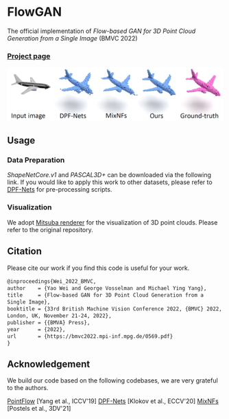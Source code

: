 # FlowGAN

The official implementation of _Flow-based GAN for 3D Point Cloud Generation from a Single Image_ (BMVC 2022)

### [Project page](https://bmvc2022.mpi-inf.mpg.de/569/)

![image](https://github.com/weiyao1996/weiyao1996.github.io/blob/master/img/bmvc2022.png)  
  
## Usage

### Data Preparation

_ShapeNetCore.v1_ and _PASCAL3D+_ can be downloaded via the following link. If you would like to apply this work to other datasets, please refer to [DPF-Nets](https://github.com/Regenerator/dpf-nets) for pre-processing scripts.

### Visualization
We adopt [Mitsuba renderer](https://github.com/mitsuba-renderer/mitsuba2) for the visualization of 3D point clouds. Please refer to the original repository.

##  Citation

Please cite our work if you find this code is useful for your work.
```
@inproceedings{Wei_2022_BMVC,
author    = {Yao Wei and George Vosselman and Michael Ying Yang},
title     = {Flow-based GAN for 3D Point Cloud Generation from a Single Image},
booktitle = {33rd British Machine Vision Conference 2022, {BMVC} 2022, London, UK, November 21-24, 2022},
publisher = {{BMVA} Press},
year      = {2022},
url       = {https://bmvc2022.mpi-inf.mpg.de/0569.pdf}
}
```

## Acknowledgement
We build our code based on the following codebases, we are very grateful to the authors.

[PointFlow](https://github.com/stevenygd/PointFlow) [Yang et al., ICCV'19]
[DPF-Nets](https://github.com/Regenerator/dpf-nets) [Klokov et al., ECCV'20]
[MixNFs](https://github.com/janisgp/go_with_the_flows) [Postels et al., 3DV'21]
